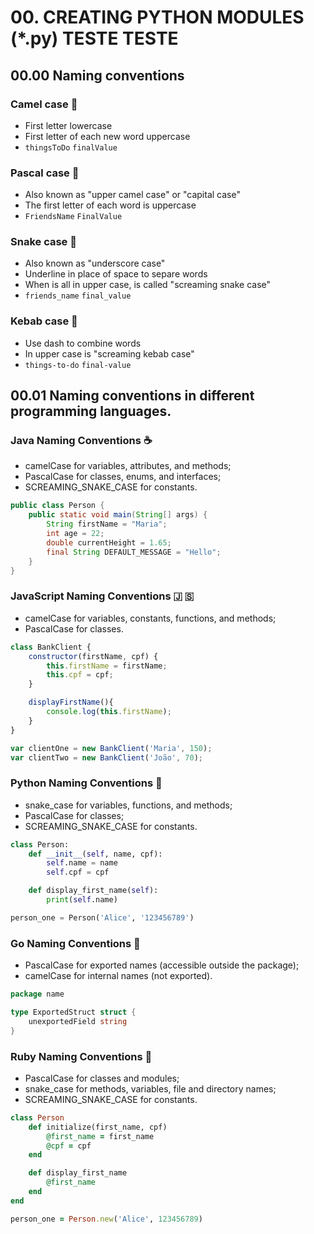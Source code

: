 # 00. CREATING PYTHON MODULES (*.py) TESTE TESTE
## 00.00 Naming conventions
### Camel case 🐪
- First letter lowercase
- First letter of each new word uppercase
- `thingsToDo` `finalValue`
### Pascal case 🦎
- Also known as "upper camel case" or "capital case"
- The first letter of each word is uppercase
- `FriendsName` `FinalValue`
### Snake case 🐍
- Also known as "underscore case"
- Underline in place of space to separe words
- When is all in upper case, is called "screaming snake case"
- `friends_name` `final_value`
### Kebab case 🌯
- Use dash to combine words
- In upper case is "screaming kebab case"
- `things-to-do` `final-value`

## 00.01 Naming conventions in different programming languages.

### Java Naming Conventions ☕

- camelCase for variables, attributes, and methods;
- PascalCase for classes, enums, and interfaces;
- SCREAMING_SNAKE_CASE for constants.

```java
public class Person {
    public static void main(String[] args) {
        String firstName = "Maria";
        int age = 22;
        double currentHeight = 1.65;
        final String DEFAULT_MESSAGE = "Hello";
    }
}
```

### JavaScript Naming Conventions 🇯 🇸

- camelCase for variables, constants, functions, and methods;
- PascalCase for classes.

```javascript
class BankClient {  
    constructor(firstName, cpf) { 
        this.firstName = firstName;
        this.cpf = cpf;
    }

    displayFirstName(){
        console.log(this.firstName);
    }
}

var clientOne = new BankClient('Maria', 150);
var clientTwo = new BankClient('João', 70);
```

### Python Naming Conventions 🐍

- snake_case for variables, functions, and methods;
- PascalCase for classes;
- SCREAMING_SNAKE_CASE for constants.

```python
class Person:
    def __init__(self, name, cpf):
        self.name = name
        self.cpf = cpf

    def display_first_name(self):
        print(self.name)

person_one = Person('Alice', '123456789')
```

### Go Naming Conventions 🔷

- PascalCase for exported names (accessible outside the package);
- camelCase for internal names (not exported).

```go
package name

type ExportedStruct struct {
    unexportedField string
}
```

### Ruby Naming Conventions 🔻

- PascalCase for classes and modules;
- snake_case for methods, variables, file and directory names;
- SCREAMING_SNAKE_CASE for constants.

```ruby
class Person
    def initialize(first_name, cpf)
        @first_name = first_name
        @cpf = cpf
    end

    def display_first_name
        @first_name
    end
end

person_one = Person.new('Alice', 123456789)
```